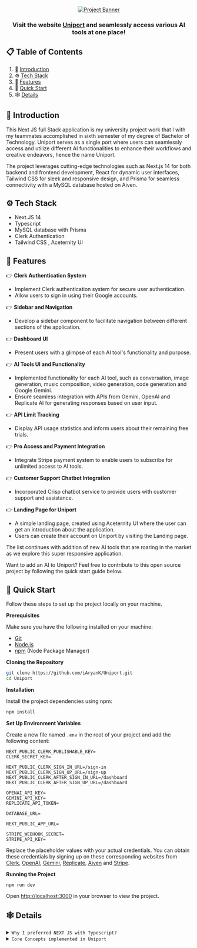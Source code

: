 <div align="center">
  <br />
    <a href="https://uniport.vercel.app/" target="_blank">
      <img src="https://github.com/iAryanK/Uniport/blob/main/public/screenshots/landing.png?raw=true" alt="Project Banner">
    </a>
  <br />

  <h3 align="center">Visit the website <a href="https://uniport.vercel.app/" target="_blank"><b>Uniport</b></a> and seamlessly access various AI tools at one place!</h3>
</div>

## 📋 <a name="table">Table of Contents</a>

1. 🤖 [Introduction](#introduction)
2. ⚙️ [Tech Stack](#tech-stack)
3. 🔋 [Features](#features)
4. 🤸 [Quick Start](#quick-start)
5. 🕸️ [Details](#details)

## <a name="introduction">🤖 Introduction</a>

This Next JS full Stack application is my university project work that I with my teammates accomplished in sixth semester of my degree of Bachelor of Technology.
Uniport serves as a single port where users can seamlessly access and utilize different AI functionalities to enhance their workflows and creative endeavors, hence the name Uniport.

The project leverages cutting-edge technologies such as Next.js 14 for both backend and frontend development, React for dynamic user interfaces, Tailwind CSS for sleek and responsive design, and Prisma for seamless connectivity with a MySQL database hosted on Aiven.

## <a name="tech-stack">⚙️ Tech Stack</a>

- Next.JS 14
- Typescript
- MySQL database with Prisma
- Clerk Authentication
- Tailwind CSS , Aceternity UI

## <a name="features">🔋 Features</a>

👉 **Clerk Authentication System**

- Implement Clerk authentication system for secure user authentication.
- Allow users to sign in using their Google accounts.

👉 **Sidebar and Navigation**

- Develop a sidebar component to facilitate navigation between different sections of the application.

👉 **Dashboard UI**

- Present users with a glimpse of each AI tool's functionality and purpose.

👉 **AI Tools UI and Functionality**

- Implemented functionality for each AI tool, such as conversation, image generation, music composition, video generation, code generation and Google Gemini.
- Ensure seamless integration with APIs from Gemini, OpenAI and Replicate AI for generating responses based on user input.

👉 **API Limit Tracking**

- Display API usage statistics and inform users about their remaining free trials.

👉 **Pro Access and Payment Integration**

- Integrate Stripe payment system to enable users to subscribe for unlimited access to AI tools.

👉 **Customer Support Chatbot Integration**

- Incorporated Crisp chatbot service to provide users with customer support and assistance.

👉 **Landing Page for Uniport**

- A simple landing page, created using Aceternity UI where the user can get an introduction about the application.
- Users can create their account on Uniport by visiting the Landing page.

The list continues with addition of new AI tools that are roaring in the market as we explore this super responsive application.

Want to add an AI to Uniport? Feel free to contribute to this open source project by following the quick start guide below.

## <a name="quick-start">🤸 Quick Start</a>

Follow these steps to set up the project locally on your machine.

**Prerequisites**

Make sure you have the following installed on your machine:

- [Git](https://git-scm.com/)
- [Node.js](https://nodejs.org/en)
- [npm](https://www.npmjs.com/) (Node Package Manager)

**Cloning the Repository**

```bash
git clone https://github.com/iAryanK/Uniport.git
cd Uniport
```

**Installation**

Install the project dependencies using npm:

```bash
npm install
```

**Set Up Environment Variables**

Create a new file named `.env` in the root of your project and add the following content:

```env
NEXT_PUBLIC_CLERK_PUBLISHABLE_KEY=
CLERK_SECRET_KEY=

NEXT_PUBLIC_CLERK_SIGN_IN_URL=/sign-in
NEXT_PUBLIC_CLERK_SIGN_UP_URL=/sign-up
NEXT_PUBLIC_CLERK_AFTER_SIGN_IN_URL=/dashboard
NEXT_PUBLIC_CLERK_AFTER_SIGN_UP_URL=/dashboard

OPENAI_API_KEY=
GEMINI_API_KEY=
REPLICATE_API_TOKEN=

DATABASE_URL=

NEXT_PUBLIC_APP_URL=

STRIPE_WEBHOOK_SECRET=
STRIPE_API_KEY=
```

Replace the placeholder values with your actual credentials. You can obtain these credentials by signing up on these corresponding websites from [Clerk](https://clerk.com/), [OpenAI](https://openai.com/), [Gemini](https://gemini.google.com/app), [Replicate](https://replicate.com/), [Aiven](https://aiven.io/) and [Stripe](https://stripe.com/in).

**Running the Project**

```bash
npm run dev
```

Open [http://localhost:3000](http://localhost:3000) in your browser to view the project.

## <a name="details">🕸️ Details</a>

<details>
<summary><code>Why I preferred NEXT JS with Typescript?</code></summary>

```
😀 Typescript for type safety
😀 simplifies development process
😀 optimizes web applications
😀 Server side and client side rendering
😀 Inbuilt Search Engine Optimization
😀 File and folder based routing
😀 FullStack application creating capability
😀 Automatic code splitting

And at the end of the day, it is just an extention of ReactJs.😀
```

</details>

<details>
<summary><code>Core Concepts implemented in Uniport</code></summary>

```
Following are the concepts of NextJS used in devforces-
➡️ File and Folder based routing
➡️ Client and server components
➡️ Routing and special NextJS files
➡️ Data fetching Strategies
➡️ NextJs Server Actions
➡️ Static and Dynamic Metadata

In addition to these, I used
➡️ MySQL, a relational database
➡️ zod validations
➡️ zustand for global context
➡️ concept of webhooks
```

</details>

<br />

#
